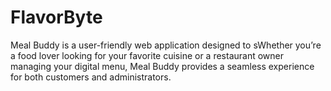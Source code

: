 # FlavorByte
Meal Buddy is a user-friendly web application designed to sWhether you’re a food lover looking for your favorite cuisine or a restaurant owner managing your digital menu, Meal Buddy provides a seamless experience for both customers and administrators.
